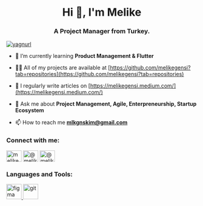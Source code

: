 <h1 align="center">Hi 👋, I'm Melike</h1>
<h3 align="center">A Project Manager from Turkey.</h3>

<p align="left"> <a href="https://github.com/ryo-ma/github-profile-trophy"><img src="https://github-profile-trophy.vercel.app/?username=yagnurl" alt="yagnurl" /></a> </p>

- 🌱 I’m currently learning **Product Management & Flutter**

- 👨‍💻 All of my projects are available at [https://github.com/melikegensi?tab=repositories](https://github.com/melikegensi?tab=repositories)

- 📝 I regularly write articles on [https://melikegensi.medium.com/](https://melikegensi.medium.com/)

- 💬 Ask me about **Project Management, Agile, Enterpreneurship, Startup Ecosystem**

- 📫 How to reach me **mlkgnskim@gmail.com**

<h3 align="left">Connect with me:</h3>
<p align="left">
<a href="https://linkedin.com/in/melikegensi" target="blank"><img align="center" src="https://raw.githubusercontent.com/rahuldkjain/github-profile-readme-generator/master/src/images/icons/Social/linked-in-alt.svg" alt="melikegensi" height="30" width="40" /></a>
<a href="https://medium.com/@melikegensi" target="blank"><img align="center" src="https://raw.githubusercontent.com/rahuldkjain/github-profile-readme-generator/master/src/images/icons/Social/medium.svg" alt="@melikegensi" height="30" width="40" /></a>
<a href="https://twitter.com/@melikegensi" target="blank"><img align="center" src="https://raw.githubusercontent.com/rahuldkjain/github-profile-readme-generator/master/src/images/icons/Social/twitter.svg" alt="@melikegensi" height="30" width="40" /></a>
</p>

<h3 align="left">Languages and Tools:</h3>
<a href="https://www.figma.com/" target="_blank"> <img src="https://www.vectorlogo.zone/logos/figma/figma-icon.svg" alt="figma" width="40" height="40"/> </a>
<a href="https://git-scm.com/" target="_blank"> <img src="https://www.vectorlogo.zone/logos/git-scm/git-scm-icon.svg" alt="git" width="40" height="40"/> </a> 

 </p>
